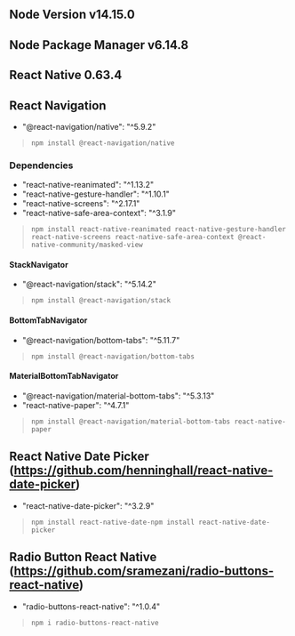 ## Node Version v14.15.0 
## Node Package Manager v6.14.8
## React Native 0.63.4

## React Navigation
- "@react-navigation/native": "^5.9.2"
> `npm install @react-navigation/native`
### Dependencies
- "react-native-reanimated": "^1.13.2"
- "react-native-gesture-handler": "^1.10.1"
- "react-native-screens": "^2.17.1"
- "react-native-safe-area-context": "^3.1.9"
> `npm install react-native-reanimated react-native-gesture-handler react-native-screens react-native-safe-area-context @react-native-community/masked-view`
#### StackNavigator
- "@react-navigation/stack": "^5.14.2"
> `npm install @react-navigation/stack`
#### BottomTabNavigator
- "@react-navigation/bottom-tabs": "^5.11.7"
> `npm install @react-navigation/bottom-tabs`
#### MaterialBottomTabNavigator
- "@react-navigation/material-bottom-tabs": "^5.3.13"
- "react-native-paper": "^4.7.1"
> `npm install @react-navigation/material-bottom-tabs react-native-paper`

## React Native Date Picker (https://github.com/henninghall/react-native-date-picker)
- "react-native-date-picker": "^3.2.9"
> `npm install react-native-date-npm install react-native-date-picker`

## Radio Button React Native (https://github.com/sramezani/radio-buttons-react-native)
- "radio-buttons-react-native": "^1.0.4"
> `npm i radio-buttons-react-native`